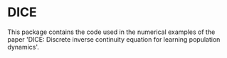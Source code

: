 # DICE

This package contains the code used in the numerical examples of the paper 'DICE: Discrete inverse continuity equation for learning population dynamics'.
